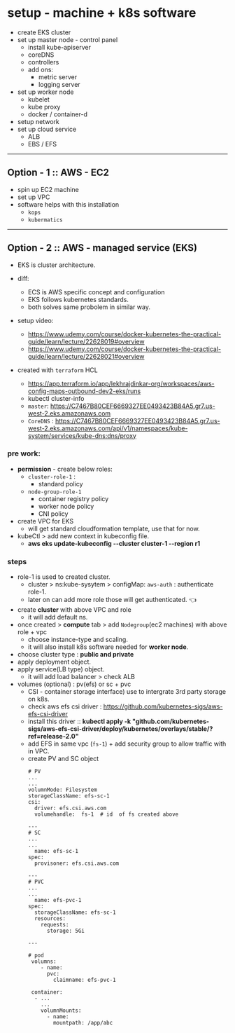 # setup - machine + k8s software
- create EKS cluster
- set up master node - control panel 
  - install kube-apiserver
  - coreDNS
  - controllers
  - add ons:
    - metric server
    - logging server
- set up worker node
  - kubelet
  - kube proxy
  - docker / container-d
- setup network
- set up cloud service
  - ALB
  - EBS / EFS

---
## Option - 1 :: AWS - EC2
- spin up EC2 machine
- set up VPC
- software helps with this installation
  - `kops`
  - `kubermatics`

---
## Option - 2 :: AWS - managed service (EKS)
- EKS is cluster architecture.
- diff:
  - ECS is AWS specific concept and configuration
  - EKS follows kubernetes standards.
  - both solves same probolem in similar way.
- setup video:
  - https://www.udemy.com/course/docker-kubernetes-the-practical-guide/learn/lecture/22628019#overview
  - https://www.udemy.com/course/docker-kubernetes-the-practical-guide/learn/lecture/22628021#overview

- created with `terraform` HCL
  - https://app.terraform.io/app/lekhrajdinkar-org/workspaces/aws-config-maps-outbound-dev2-eks/runs 
  - kubectl cluster-info
  - `master`: https://C7467B80CEF6669327EE0493423B84A5.gr7.us-west-2.eks.amazonaws.com
  - `CoreDNS` : https://C7467B80CEF6669327EE0493423B84A5.gr7.us-west-2.eks.amazonaws.com/api/v1/namespaces/kube-system/services/kube-dns:dns/proxy
  
### pre work:
- **permission** - create below roles:
  - `cluster-role-1` : 
    - standard policy
  - `node-group-role-1`
    - container registry policy
    - worker node policy 
    - CNI policy
- create VPC for EKS 
  - will get standard cloudformation template, use that for now.
- kubeCtl > add new context in kubeconfig file.
  - **aws eks update-kubeconfig --cluster cluster-1 --region r1**
  
### steps
- role-1 is used to created cluster.
  - cluster > ns:kube-sysytem > configMap: `aws-auth` : authenticate role-1.
  - later on can add more role those will get authenticated. :point_left:
- create **cluster** with above VPC and role
  - it will add default ns.
- once created > **compute** tab > add `Nodegroup`(ec2 machines) with above role + vpc
  - choose instance-type and scaling.
  - it will also install k8s software needed for **worker node**.
- choose cluster type : **public and private**
- apply  deployment object.
- apply  service(LB type) object.
  - it will add load balancer > check ALB
- volumes (optional) : pv(efs) or sc + pvc
  - CSI - container storage interface) use to intergrate 3rd party storage on k8s.
  - check aws efs csi driver : https://github.com/kubernetes-sigs/aws-efs-csi-driver
  - install this driver :: **kubectl apply -k "github.com/kubernetes-sigs/aws-efs-csi-driver/deploy/kubernetes/overlays/stable/?ref=release-2.0"**
  - add EFS in same vpc (`fs-1`) + add security group to allow traffic with in VPC.
  - create PV and SC object
    ```
    # PV
    ...
    ...
    volumnMode: Filesystem
    storageClassName: efs-sc-1
    csi:
      driver: efs.csi.aws.com
      volumehandle:  fs-1  # id  of fs created above
    
    ---
    # SC
    ...
    ...
      name: efs-sc-1
    spec:
      provisoner: efs.csi.aws.com
    
    ---
    # PVC
    ...
    ...
      name: efs-pvc-1
    spec:
      storageClassName: efs-sc-1
      resources:
        requests:
          storage: 5Gi
    
    ---
    
    # pod
     volumns:
        - name:
          pvc:
            claimname: efs-pvc-1
    
     container:
      - ...
        ...
        volumnMounts:
          - name: 
            mountpath: /app/abc  
          
    
    ```
  